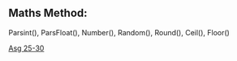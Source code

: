 <h2>Maths Method:</h2>
<p>Parsint(), ParsFloat(), Number(), Random(), Round(), Ceil(), Floor()</p>

<a href="https://sheikhabdulmoiz.github.io/Assignment-08/">Asg 25-30</a>